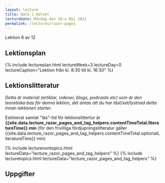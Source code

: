 ```yaml
---
layout: lecture
title: Data i molnet
lectureDate: Måndag den 10:e Maj 2021
permalink: /lectures/razor-pages
---
```


Lektion 8 av 12

## Lektionsplan

{% include lectureplan.html lectureWeek=3 lectureDay=0 lectureCaption="Lektion från kl. 8:30 till kl. 16:30" %}

## Lektionslitteratur
*Detta är material (artiklar, videoer, blogs, podcasts etc) som är den teoretiska bas för denna lektion, det antas att du har läst/set/lystnad detta innan lektionen starter.*


Estimerat samlat "läs"-tid för lektionslittertur är **{{site.data.lecture_razor_pages_and_tag_helpers.contentTimeTotal.literatureTime}} min** (för den frivilliga fördjupningslitteratur gäller {{site.data.lecture_razor_pages_and_tag_helpers.contentTimeTotal.optionalLiteratureTime}} min)

{% include lecturenontopics.html lectureData="lecture_razor_pages_and_tag_helpers" %}
{% include lecturetopics.html lectureData="lecture_razor_pages_and_tag_helpers" %}

## Uppgifter

